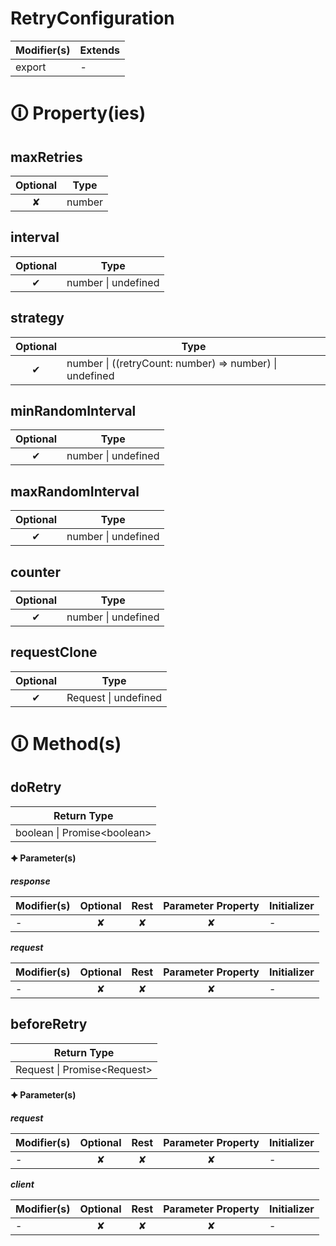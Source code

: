 # RetryConfiguration

| Modifier(s)                            | Extends                                    |
|----------------------------------------|--------------------------------------------|
| export | - |

# &#128712; Property(ies)

## maxRetries

| Optional                           | Type                         |
|:----------------------------------:|------------------------------|
| ✘ | number |

## interval

| Optional                           | Type                         |
|:----------------------------------:|------------------------------|
| ✔ | number &#124; undefined |

## strategy

| Optional                           | Type                         |
|:----------------------------------:|------------------------------|
| ✔ | number &#124; ((retryCount: number) =&gt; number) &#124; undefined |

## minRandomInterval

| Optional                           | Type                         |
|:----------------------------------:|------------------------------|
| ✔ | number &#124; undefined |

## maxRandomInterval

| Optional                           | Type                         |
|:----------------------------------:|------------------------------|
| ✔ | number &#124; undefined |

## counter

| Optional                           | Type                         |
|:----------------------------------:|------------------------------|
| ✔ | number &#124; undefined |

## requestClone

| Optional                           | Type                         |
|:----------------------------------:|------------------------------|
| ✔ | Request &#124; undefined |

# &#128712; Method(s)

## doRetry

| Return Type                       |
|-----------------------------------|
| boolean &#124; Promise&lt;boolean&gt; |

**&#128966; Parameter(s)**

_**response**_

| Modifier(s)                              | Optional                           | Rest                          | Parameter Property                          | Initializer                       |
|------------------------------------------|:----------------------------------:|:-----------------------------:|:-------------------------------------------:|-----------------------------------|
| - | ✘  | ✘ | ✘ | - |

_**request**_

| Modifier(s)                              | Optional                           | Rest                          | Parameter Property                          | Initializer                       |
|------------------------------------------|:----------------------------------:|:-----------------------------:|:-------------------------------------------:|-----------------------------------|
| - | ✘  | ✘ | ✘ | - |

## beforeRetry

| Return Type                       |
|-----------------------------------|
| Request &#124; Promise&lt;Request&gt; |

**&#128966; Parameter(s)**

_**request**_

| Modifier(s)                              | Optional                           | Rest                          | Parameter Property                          | Initializer                       |
|------------------------------------------|:----------------------------------:|:-----------------------------:|:-------------------------------------------:|-----------------------------------|
| - | ✘  | ✘ | ✘ | - |

_**client**_

| Modifier(s)                              | Optional                           | Rest                          | Parameter Property                          | Initializer                       |
|------------------------------------------|:----------------------------------:|:-----------------------------:|:-------------------------------------------:|-----------------------------------|
| - | ✘  | ✘ | ✘ | - |